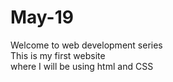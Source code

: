 # May-19
Welcome to web development series
<br> This is my first website
<br> where I will be using html and CSS
